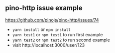 ## pino-http issue example

https://github.com/pinojs/pino-http/issues/74

- `yarn install` or `npm install`
- `yarn test1` or `npm test1` to run first example
- `yarn test2` or `npm test2` to run second example
- visit http://localhost:3000/user/123
